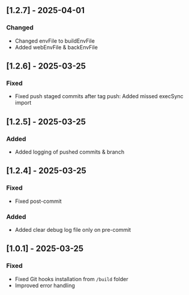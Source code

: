 ## [1.2.7] - 2025-04-01
### Changed
- Changed envFile to buildEnvFile
- Added webEnvFile & backEnvFile

## [1.2.6] - 2025-03-25
### Fixed
- Fixed push staged commits after tag push: Added missed execSync import

## [1.2.5] - 2025-03-25
### Added
- Added logging of pushed commits & branch

## [1.2.4] - 2025-03-25
### Fixed
- Fixed post-commit
### Added
- Added clear debug log file only on pre-commit

## [1.0.1] - 2025-03-25
### Fixed
- Fixed Git hooks installation from `/build` folder
- Improved error handling